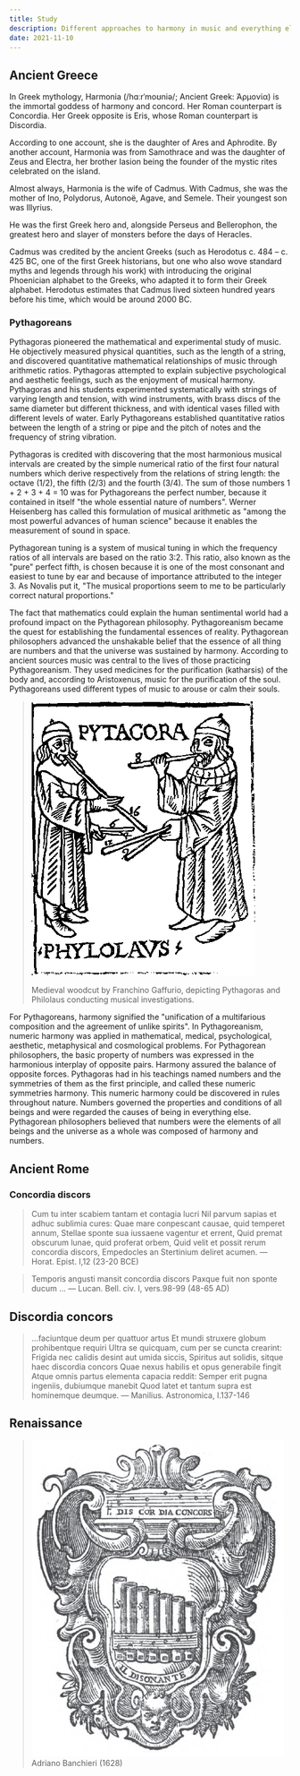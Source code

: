 ```yaml
---
title: Study
description: Different approaches to harmony in music and everything else
date: 2021-11-10
---
```


## Ancient Greece

In Greek mythology, Harmonia (/hɑːrˈmoʊniə/; Ancient Greek: Ἁρμονία) is the immortal goddess of harmony and concord. Her Roman counterpart is Concordia. Her Greek opposite is Eris, whose Roman counterpart is Discordia.

According to one account, she is the daughter of Ares and Aphrodite. By another account, Harmonia was from Samothrace and was the daughter of Zeus and Electra, her brother Iasion being the founder of the mystic rites celebrated on the island.

Almost always, Harmonia is the wife of Cadmus. With Cadmus, she was the mother of Ino, Polydorus, Autonoë, Agave, and Semele. Their youngest son was Illyrius.

He was the first Greek hero and, alongside Perseus and Bellerophon, the greatest hero and slayer of monsters before the days of Heracles.

Cadmus was credited by the ancient Greeks (such as Herodotus c. 484 – c. 425 BC, one of the first Greek historians, but one who also wove standard myths and legends through his work) with introducing the original Phoenician alphabet to the Greeks, who adapted it to form their Greek alphabet. Herodotus estimates that Cadmus lived sixteen hundred years before his time, which would be around 2000 BC.

### Pythagoreans

Pythagoras pioneered the mathematical and experimental study of music. He objectively measured physical quantities, such as the length of a string, and discovered quantitative mathematical relationships of music through arithmetic ratios. Pythagoras attempted to explain subjective psychological and aesthetic feelings, such as the enjoyment of musical harmony. Pythagoras and his students experimented systematically with strings of varying length and tension, with wind instruments, with brass discs of the same diameter but different thickness, and with identical vases filled with different levels of water. Early Pythagoreans established quantitative ratios between the length of a string or pipe and the pitch of notes and the frequency of string vibration.

Pythagoras is credited with discovering that the most harmonious musical intervals are created by the simple numerical ratio of the first four natural numbers which derive respectively from the relations of string length: the octave (1/2), the fifth (2/3) and the fourth (3/4). The sum of those numbers 1 + 2 + 3 + 4 = 10 was for Pythagoreans the perfect number, because it contained in itself "the whole essential nature of numbers". Werner Heisenberg has called this formulation of musical arithmetic as "among the most powerful advances of human science" because it enables the measurement of sound in space.

Pythagorean tuning is a system of musical tuning in which the frequency ratios of all intervals are based on the ratio 3:2. This ratio, also known as the "pure" perfect fifth, is chosen because it is one of the most consonant and easiest to tune by ear and because of importance attributed to the integer 3. As Novalis put it, "The musical proportions seem to me to be particularly correct natural proportions."

The fact that mathematics could explain the human sentimental world had a profound impact on the Pythagorean philosophy. Pythagoreanism became the quest for establishing the fundamental essences of reality. Pythagorean philosophers advanced the unshakable belief that the essence of all thing are numbers and that the universe was sustained by harmony. According to ancient sources music was central to the lives of those practicing Pythagoreanism. They used medicines for the purification (katharsis) of the body and, according to Aristoxenus, music for the purification of the soul. Pythagoreans used different types of music to arouse or calm their souls.

> ![](./Pythagoras_and_Philolaus.png)
>
> Medieval woodcut by Franchino Gaffurio, depicting Pythagoras and Philolaus conducting musical investigations.

For Pythagoreans, harmony signified the "unification of a multifarious composition and the agreement of unlike spirits". In Pythagoreanism, numeric harmony was applied in mathematical, medical, psychological, aesthetic, metaphysical and cosmological problems. For Pythagorean philosophers, the basic property of numbers was expressed in the harmonious interplay of opposite pairs. Harmony assured the balance of opposite forces. Pythagoras had in his teachings named numbers and the symmetries of them as the first principle, and called these numeric symmetries harmony. This numeric harmony could be discovered in rules throughout nature. Numbers governed the properties and conditions of all beings and were regarded the causes of being in everything else. Pythagorean philosophers believed that numbers were the elements of all beings and the universe as a whole was composed of harmony and numbers.

## Ancient Rome

### Concordia discors

> Cum tu inter scabiem tantam et contagia lucri
> Nil parvum sapias et adhuc sublimia cures:
> Quae mare conpescant causae, quid temperet annum,
> Stellae sponte sua iussaene vagentur et errent,
> Quid premat obscurum lunae, quid proferat orbem,
> Quid velit et possit rerum concordia discors,
> Empedocles an Stertinium deliret acumen.
> — Horat. Epist. I,12 (23-20 BCE)

> Temporis angusti mansit concordia discors
> Paxque fuit non sponte ducum  … 
> — Lucan. Bell. civ. I, vers.98-99 (48-65 AD)

## Discordia concors

> …faciuntque deum per quattuor artus
> Et mundi struxere globum prohibentque requiri
> Ultra se quicquam, cum per se cuncta crearint:
> Frigida nec calidis desint aut umida siccis,
> Spiritus aut solidis, sitque haec discordia concors
> Quae nexus habilis et opus generabile fingit
> Atque omnis partus elementa capacia reddit:
> Semper erit pugna ingeniis, dubiumque manebit
> Quod latet et tantum supra est hominemque deumque.
> — Manilius. Astronomica, I.137-146

## Renaissance

> ![](./Banchieri1.jpg)
> Adriano Banchieri (1628)

<youtube-embed video="eRkgK4jfi6M" />
